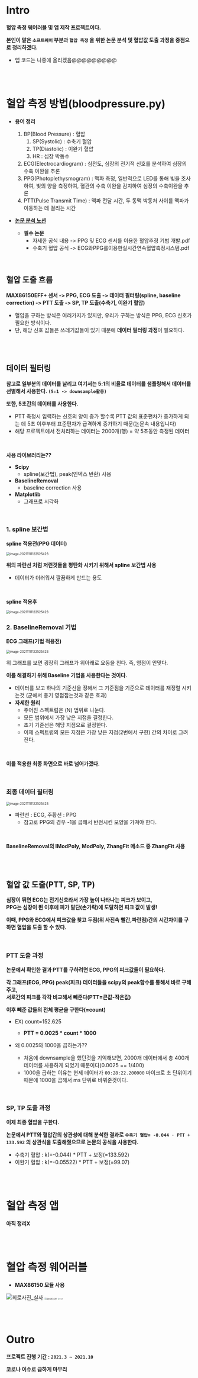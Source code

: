 # Intro

**혈압 측정 웨어러블 및 앱 제작 프로젝트이다.**

**본인이 맡은 `소프트웨어` 부분과 `혈압 측정` 을 위한 논문 분석 및 혈압값 도출 과정을 중점으로 정리하겠다.**

* 앱 코드는 나중에 올리겠음@@@@@@@@@

<br><br>

# 혈압 측정 방법(bloodpressure.py)

* **용어 정리**
  1. BP(Blood Pressure) : 혈압
     1. SP(Systolic) : 수축기 혈압
     2. TP(Diastolic) : 이완기 혈압
     3. HR : 심장 박동수
  2. ECG(Electrocardiogram) : 심전도, 심장의 전기적 신호를 분석하여 심장의 수축 이완을 추론
  3. PPG(Photoplethysmogram) : 맥파 측정, 일반적으로 LED를 통해 빛을 조사하여, 빛의 양을 측정하여, 혈관의 수축 이완을 감지하여 심장의 수축이완을 추론
  4. PTT(Pulse Transmit Time) : 맥파 전달 시간, 두 동맥 박동처 사이를 맥파가 이동하는 데 걸리는 시간

* **[논문 분석 노션](https://www.notion.so/CheckMate-6c6baa1416c94617b1e541b9b0d05f46)**
  * **필수 논문**
    * 자세한 공식 내용 -> PPG 및 ECG 센서를 이용한 혈압추정 기법 개발.pdf
    * 수축기 혈압 공식 -> ECG와PPG를이용한실시간연속혈압측정시스템.pdf

<br>

## 혈압 도출 흐름

**MAX86150EFF+ 센서 -> PPG, ECG 도출 -> 데이터 필터링(spline, baseline correction) -> PTT 도출 -> SP, TP 도출(수축기, 이완기 혈압)**

* 혈압을 구하는 방식은 여러가지가 있지만, 우리가 구하는 방식은 PPG, ECG 신호가 필요한 방식이다.
* 단, 해당 신호 값들은 쓰레기값들이 있기 때문에 **데이터 필터링 과정**이 필요하다.

<br><br>

## 데이터 필터링

**참고로 일부분의 데이터를 날리고 여기서는 5:1의 비율로 데이터를 샘플링해서 데이터를 선별해서 사용한다. `(5:1 -> downsample활용)`**

**또한, 5초간의 데이터를 사용한다.**

* PTT 측정시 입력하는 신호의 양이 증가 할수록 PTT 값의 표준편차가 증가하게 되는 데 5초 이후부터 표준편차가 급격하게 증가하기 때문(논문속 내용입니다)
* 해당 프로젝트에서 전처리하는 데이터는 2000개(행) = 약 5초동안 측정된 데이터

<br>

**사용 라이브러리는??**

* **Scipy**
  * spline(보간법), peak(인덱스 반환) 사용
* **BaselineRemoval**
  * baseline correction 사용
* **Matplotlib**
  * 그래프로 시각화

<br>

### 1. spline 보간법

**spline 적용전(PPG 데이터)**

<img src=".\images\PPG.png" alt="image-20211111122525423" style="zoom:60%;" />

<br>

**위의 파란선 처럼 저런것들을 평탄화 시키기 위해서 spline 보간법 사용**

* 데이터가 더러워서 깔끔하게 만드는 용도

<br>

**spline 적용후**

<img src=".\images\PPG_Spline.png" alt="image-20211111122525423" style="zoom:60%;" />

<br>

### 2. BaselineRemoval 기법

**ECG 그래프(기법 적용전)**

<img src=".\images\ECG_Spline.png" alt="image-20211111122525423" style="zoom:60%;" />

<br>

위 그래프를 보면 굉장히 그래프가 위아래로 요동을 친다. 즉, 영점이 안맞다.

**이를 해결하기 위해 Baseline 기법을 사용한다는 것이다.**

* 데이터를 보고 하나의 기준선을 정해서 그 기준점을 기준으로 데이터를 재정렬 시키는것 (군에서 총기 영점잡는것과 같은 효과)
* **자세한 원리**
  * 주어진 스펙트럼은 (N) 범위로 나눈다.
  * 모든 범위에서 가장 낮은 지점을 결정한다.
  * 초기 기준선은 해당 지점으로 결정한다.
  * 이제 스펙트럼의 모든 지점은 가장 낮은 지점(2번에서 구한) 간의 차이로 그려진다.

<br>

**이를 적용한 최종 화면으로 바로 넘어가겠다.**

<br>

### 최종 데이터 필터링

<img src=".\images\최종_필터링.png" alt="image-20211111122525423" style="zoom:60%;" />

* 파란선 : ECG, 주황선 : PPG
  * 참고로 PPG의 경우 -1을 곱해서 반전시킨 모양을 가져야 한다.

<br>

**BaselineRemoval의 IModPoly, ModPoly, ZhangFit 메소드 중 ZhangFit 사용**

<br><br>

## 혈압 값 도출(PTT, SP, TP)

**심장이 뛰면 ECG는 전기신호라서 가장 높이 나타나는 피크가 보이고,  
PPG는 심장이 뛴 이후에 피가 말단(손가락)에 도달하면 피크 값이 발생!** 

**이때, PPG와 ECG에서 피크값을 찾고 두점(위 사진속 빨간,파란점)간의 시간차이를 구하면 혈압을 도출 할 수 있다.**

<br>

### PTT 도출 과정

**논문에서 확인한 결과 PTT를 구하려면 ECG, PPG의 피크값들이 필요하다.**

**각 그래프(ECG, PPG) peak(피크) 데이터들을 scipy의 peak함수를 통해서 바로 구해주고,  
서로간의 피크를 각각 비교해서 빼준다(PTT=큰값-작은값)** 

**이후 빼준 값들의 전체 평균을 구한다(=count)**

* EX) count=152.625
  * **PTT = 0.0025 * count * 1000** 

* 왜 0.0025와 1000을 곱하는가??
  * 처음에 downsample을 했던것을 기억해보면, 2000개 데이터에서 총 400개 데이터를 사용하게 되었기 때문이다(0.0025 == 1/400)
  * 1000을 곱하는 이유는 현제 데이터가 `00:28:22.200000` 마이크로 초 단위이기 때문에 1000을 곱해서 ms 단위로 바꿔준것이다.


<br>

### SP, TP 도출 과정

**이제 최종 혈압을 구한다.**

**논문에서 PTT와 혈압간의 상관성에 대해 분석한 결과로 `수축기 혈압= -0.044 · PTT + 133.592` 의 상관식을 도출해줬으므로 논문의 공식을 사용한다.**

* 수축기 혈압 : k(=-0.044) * PTT + 보정(=133.592)
* 이완기 혈압 : k(=-0.05522) * PTT + 보정(=99.07)

<br><br>

# 혈압 측정 앱

**아직 정리X**

<br><br>

# 혈압 측정 웨어러블

* **MAX86150 모듈 사용**

<img src=".\images\회로사진_실사.png" alt="회로사진_실사"  />   <img src=".\images\회로사진_도면.jpg" alt="회로사진_도면" style="zoom: 33%;" />      <img src=".\images\완성본.jpg" alt="완성본" style="zoom: 25%;" /> 

<br><br>

# Outro

**프로젝트 진행 기간 : `2021.3 ~ 2021.10`**

**코로나 이슈로 급하게 마무리**
